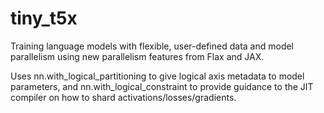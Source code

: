 # tiny_t5x

Training language models with flexible, user-defined data and model parallelism using new parallelism features from Flax and JAX.

Uses nn.with_logical_partitioning to give logical axis metadata to model parameters, and nn.with_logical_constraint to provide guidance to the JIT compiler on how to shard activations/losses/gradients.
